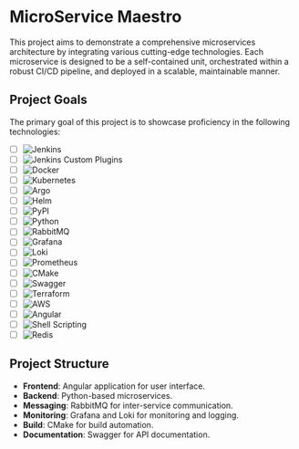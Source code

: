 # MicroService Maestro

This project aims to demonstrate a comprehensive microservices architecture by integrating various cutting-edge technologies. Each microservice is designed to be a self-contained unit, orchestrated within a robust CI/CD pipeline, and deployed in a scalable, maintainable manner.

## Project Goals

The primary goal of this project is to showcase proficiency in the following technologies:

- [ ] ![Jenkins](https://img.shields.io/badge/Jenkins-%232C5263.svg?style=for-the-badge&logo=Jenkins&logoColor=white)
- [ ] ![Jenkins Custom Plugins](https://img.shields.io/badge/Jenkins_Custom_Plugins-%232C5263.svg?style=for-the-badge&logo=Jenkins&logoColor=white) 
- [ ] ![Docker](https://img.shields.io/badge/Docker-%230db7ed.svg?style=for-the-badge&logo=docker&logoColor=white) 
- [ ] ![Kubernetes](https://img.shields.io/badge/Kubernetes-%23326ce5.svg?style=for-the-badge&logo=kubernetes&logoColor=white)
- [ ] ![Argo](https://img.shields.io/badge/Argo-%23EF7B4D.svg?style=for-the-badge&logo=argo&logoColor=white)
- [ ] ![Helm](https://img.shields.io/badge/Helm-%230F1689.svg?style=for-the-badge&logo=helm&logoColor=white)
- [ ] ![PyPI](https://img.shields.io/badge/PyPI-%230377AF.svg?style=for-the-badge&logo=pypi&logoColor=white)
- [ ] ![Python](https://img.shields.io/badge/Python-%233776AB.svg?style=for-the-badge&logo=python&logoColor=white)
- [ ] ![RabbitMQ](https://img.shields.io/badge/RabbitMQ-%23FF6600.svg?style=for-the-badge&logo=rabbitmq&logoColor=white)
- [ ] ![Grafana](https://img.shields.io/badge/Grafana-%23F46800.svg?style=for-the-badge&logo=grafana&logoColor=white)
- [ ] ![Loki](https://img.shields.io/badge/Loki-%2316A085.svg?style=for-the-badge&logo=loki&logoColor=white)
- [ ] ![Prometheus](https://img.shields.io/badge/Prometheus-%23E6522C.svg?style=for-the-badge&logo=prometheus&logoColor=white)
- [ ] ![CMake](https://img.shields.io/badge/CMake-%2300648C.svg?style=for-the-badge&logo=cmake&logoColor=white)
- [ ] ![Swagger](https://img.shields.io/badge/Swagger-%2385EA2D.svg?style=for-the-badge&logo=swagger&logoColor=white)
- [ ] ![Terraform](https://img.shields.io/badge/Terraform-%235835CC.svg?style=for-the-badge&logo=terraform&logoColor=white)
- [ ] ![AWS](https://img.shields.io/badge/AWS-%23232F3E.svg?style=for-the-badge&logo=amazon-aws&logoColor=white)
- [ ] ![Angular](https://img.shields.io/badge/Angular-%23DD0031.svg?style=for-the-badge&logo=angular&logoColor=white)
- [ ] ![Shell Scripting](https://img.shields.io/badge/Shell_Scripting-%2316A085.svg?style=for-the-badge&logo=gnu-bash&logoColor=white)
- [ ] ![Redis](https://img.shields.io/badge/Redis-%23DC382D.svg?style=for-the-badge&logo=redis&logoColor=white)
  
## Project Structure

- **Frontend**: Angular application for user interface.
- **Backend**: Python-based microservices.
- **Messaging**: RabbitMQ for inter-service communication.
- **Monitoring**: Grafana and Loki for monitoring and logging.
- **Build**: CMake for build automation.
- **Documentation**: Swagger for API documentation.
